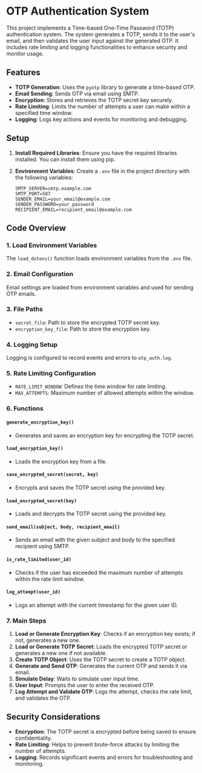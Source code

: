 # OTP Authentication System

This project implements a Time-based One-Time Password (TOTP) authentication system. The system generates a TOTP, sends it to the user's email, and then validates the user input against the generated OTP. It includes rate limiting and logging functionalities to enhance security and monitor usage.

## Features

- **TOTP Generation**: Uses the `pyotp` library to generate a time-based OTP.
- **Email Sending**: Sends OTP via email using SMTP.
- **Encryption**: Stores and retrieves the TOTP secret key securely.
- **Rate Limiting**: Limits the number of attempts a user can make within a specified time window.
- **Logging**: Logs key actions and events for monitoring and debugging.

## Setup

1. **Install Required Libraries**: Ensure you have the required libraries installed. You can install them using pip.

2. **Environment Variables**: Create a `.env` file in the project directory with the following variables:

    ```dotenv
    SMTP_SERVER=smtp.example.com
    SMTP_PORT=587
    SENDER_EMAIL=your_email@example.com
    SENDER_PASSWORD=your_password
    RECIPIENT_EMAIL=recipient_email@example.com
    ```

## Code Overview

### 1. Load Environment Variables

The `load_dotenv()` function loads environment variables from the `.env` file.

### 2. Email Configuration

Email settings are loaded from environment variables and used for sending OTP emails.

### 3. File Paths

- `secret_file`: Path to store the encrypted TOTP secret key.
- `encryption_key_file`: Path to store the encryption key.

### 4. Logging Setup

Logging is configured to record events and errors to `otp_auth.log`.

### 5. Rate Limiting Configuration

- `RATE_LIMIT_WINDOW`: Defines the time window for rate limiting.
- `MAX_ATTEMPTS`: Maximum number of allowed attempts within the window.

### 6. Functions

#### `generate_encryption_key()`

- Generates and saves an encryption key for encrypting the TOTP secret.

#### `load_encryption_key()`

- Loads the encryption key from a file.

#### `save_encrypted_secret(secret, key)`

- Encrypts and saves the TOTP secret using the provided key.

#### `load_encrypted_secret(key)`

- Loads and decrypts the TOTP secret using the provided key.

#### `send_email(subject, body, recipient_email)`

- Sends an email with the given subject and body to the specified recipient using SMTP.

#### `is_rate_limited(user_id)`

- Checks if the user has exceeded the maximum number of attempts within the rate limit window.

#### `log_attempt(user_id)`

- Logs an attempt with the current timestamp for the given user ID.

### 7. Main Steps

1. **Load or Generate Encryption Key**: Checks if an encryption key exists; if not, generates a new one.
2. **Load or Generate TOTP Secret**: Loads the encrypted TOTP secret or generates a new one if not available.
3. **Create TOTP Object**: Uses the TOTP secret to create a TOTP object.
4. **Generate and Send OTP**: Generates the current OTP and sends it via email.
5. **Simulate Delay**: Waits to simulate user input time.
6. **User Input**: Prompts the user to enter the received OTP.
7. **Log Attempt and Validate OTP**: Logs the attempt, checks the rate limit, and validates the OTP.

## Security Considerations

- **Encryption**: The TOTP secret is encrypted before being saved to ensure confidentiality.
- **Rate Limiting**: Helps to prevent brute-force attacks by limiting the number of attempts.
- **Logging**: Records significant events and errors for troubleshooting and monitoring.